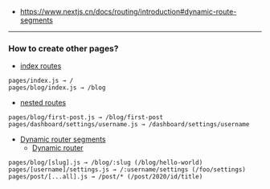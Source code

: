 - https://www.nextjs.cn/docs/routing/introduction#dynamic-route-segments

----

### How to create other pages?

- [index routes](https://www.nextjs.cn/docs/routing/introduction#index-routes)

```
pages/index.js → /
pages/blog/index.js → /blog
```
- [nested routes](https://www.nextjs.cn/docs/routing/introduction#nested-routes)

```
pages/blog/first-post.js → /blog/first-post
pages/dashboard/settings/username.js → /dashboard/settings/username
```

- [Dynamic router segments](https://www.nextjs.cn/docs/routing/introduction#dynamic-route-segments)
  - [Dynamic router](https://www.nextjs.cn/docs/routing/dynamic-routes)
```
pages/blog/[slug].js → /blog/:slug (/blog/hello-world)
pages/[username]/settings.js → /:username/settings (/foo/settings)
pages/post/[...all].js → /post/* (/post/2020/id/title)
```

